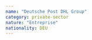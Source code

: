 ```yaml
---
name: "Deutsche Post DHL Group"
category: private-sector
nature: "Entreprise"
nationality: DEU
---
```

